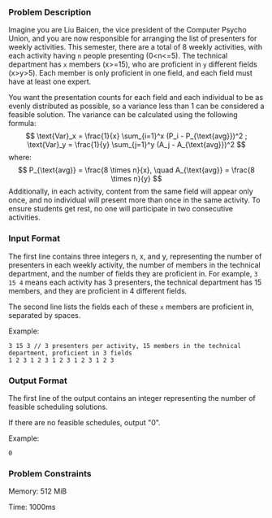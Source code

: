 ### Problem Description

Imagine you are Liu Baicen, the vice president of the Computer Psycho Union, and you are now responsible for arranging the list of presenters for weekly activities. This semester, there are a total of 8 weekly activities, with each activity having `n` people presenting (0<n<=5). The technical department has `x` members (x>=15), who are proficient in `y` different fields (x>y>5\). Each member is only proficient in one field, and each field must have at least one expert.

You want the presentation counts for each field and each individual to be as evenly distributed as possible, so a variance less than 1 can be considered a feasible solution. The variance can be calculated using the following formula:
$$
\text{Var}_x = \frac{1}{x} \sum_{i=1}^x (P_i - P_{\text{avg}})^2 ; \text{Var}_y =  \frac{1}{y} \sum_{j=1}^y (A_j - A_{\text{avg}})^2
$$
where:
$$
P_{\text{avg}} = \frac{8 \times n}{x}, \quad A_{\text{avg}} = \frac{8 \times n}{y}
$$
Additionally, in each activity, content from the same field will appear only once, and no individual will present more than once in the same activity. To ensure students get rest, no one will participate in two consecutive activities.

### Input Format

The first line contains three integers n, x, and y, representing the number of presenters in each weekly activity, the number of members in the technical department, and the number of fields they are proficient in. For example, `3 15 4` means each activity has 3 presenters, the technical department has 15 members, and they are proficient in 4 different fields.

The second line lists the fields each of these `x` members are proficient in, separated by spaces.

Example:

```
3 15 3 // 3 presenters per activity, 15 members in the technical department, proficient in 3 fields
1 2 3 1 2 3 1 2 3 1 2 3 1 2 3 
```

### Output Format

The first line of the output contains an integer representing the number of feasible scheduling solutions.

If there are no feasible schedules, output "0".

Example:

```
0
```

### Problem Constraints

Memory: 512 MiB

Time: 1000ms





